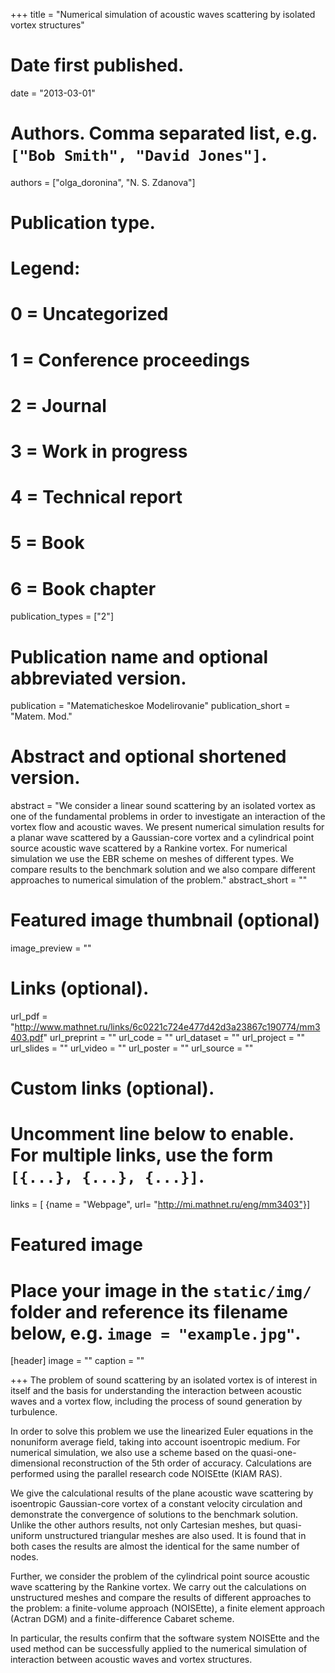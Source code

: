 +++
title = "Numerical simulation of acoustic waves scattering by isolated vortex structures"

# Date first published.
date = "2013-03-01"

# Authors. Comma separated list, e.g. `["Bob Smith", "David Jones"]`.
authors = ["olga_doronina", "N. S. Zdanova"]

# Publication type.
# Legend:
# 0 = Uncategorized
# 1 = Conference proceedings
# 2 = Journal
# 3 = Work in progress
# 4 = Technical report
# 5 = Book
# 6 = Book chapter
publication_types = ["2"]

# Publication name and optional abbreviated version.
publication = "Matematicheskoe Modelirovanie"
publication_short = "Matem. Mod."

# Abstract and optional shortened version.
abstract = "We consider a linear sound scattering by an isolated vortex as one of the fundamental problems in order to investigate an interaction of the vortex flow and acoustic waves. We present numerical simulation results for a planar wave scattered by a Gaussian-core vortex and a cylindrical point source acoustic wave scattered by a Rankine vortex. For numerical simulation we use the EBR scheme on meshes of different types. We compare results to the benchmark solution and we also compare different approaches to numerical simulation of the problem."
abstract_short = ""

# Featured image thumbnail (optional)
image_preview = ""

# Links (optional).
url_pdf = "http://www.mathnet.ru/links/6c0221c724e477d42d3a23867c190774/mm3403.pdf"
url_preprint = ""
url_code = ""
url_dataset = ""
url_project = ""
url_slides = ""
url_video = ""
url_poster = ""
url_source = ""

# Custom links (optional).
#   Uncomment line below to enable. For multiple links, use the form `[{...}, {...}, {...}]`.
links = [ {name = "Webpage", url= "http://mi.mathnet.ru/eng/mm3403"}]

# Featured image
# Place your image in the `static/img/` folder and reference its filename below, e.g. `image = "example.jpg"`.
[header]
image = ""
caption = ""

+++
The problem of sound scattering by an isolated vortex  is of interest in itself and the basis for understanding the interaction between acoustic waves and a vortex flow, including the process of sound generation by turbulence.

In order to solve this problem we use the linearized Euler equations in the nonuniform average field, taking into account isoentropic medium. For numerical simulation, we also use a scheme based on the quasi-one-dimensional reconstruction of the 5th order of accuracy. Calculations are performed using the parallel research code NOISEtte (KIAM RAS).

We give the calculational results of the plane acoustic wave scattering by isoentropic Gaussian-core vortex of a constant velocity circulation and demonstrate the convergence of solutions to the benchmark solution. Unlike the other authors  results, not only Cartesian meshes, but quasi-uniform unstructured triangular meshes are also used. It is found that in both cases the results are almost the identical for the same number of nodes.

Further, we consider the problem of the cylindrical point source acoustic wave scattering by the Rankine vortex. We carry out the calculations on unstructured meshes and compare the results of different approaches to the problem: a finite-volume approach (NOISEtte), a finite element approach (Actran DGM) and a finite-difference Cabaret scheme.

In particular, the results confirm that the software system NOISEtte and the used method can be successfully applied to the numerical simulation of interaction between acoustic waves and vortex structures.
